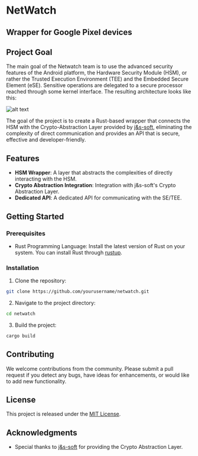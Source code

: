 # NetWatch

## Wrapper for Google Pixel devices

## Project Goal

The main goal of the Netwatch team is to use the advanced security features of the Android platform, the Hardware Security Module (HSM), or rather the Trusted Execution Environment (TEE) and the Embedded Secure Element (eSE). Sensitive operations are delegated to a secure processor reached through some kernel interface. The resulting architecture looks like this:

![alt text](access-to-keymaster.png)

The goal of the project is to create a Rust-based wrapper that connects the HSM with the Crypto-Abstraction Layer provided by [j&s-soft](https://github.com/nmshd), eliminating the complexity of direct communication and provides an API that is secure, effective and developer-friendly.

## Features

- **HSM Wrapper**: A layer that abstracts the complexities of directly interacting with the HSM.
- **Crypto Abstraction Integration**: Integration with j&s-soft's Crypto Abstraction Layer.
- **Dedicated API**: A dedicated API for communicating with the SE/TEE.

## Getting Started

### Prerequisites

- Rust Programming Language: Install the latest version of Rust on your system. You can install Rust through [rustup](https://rustup.rs/).

### Installation

1. Clone the repository:

```bash
git clone https://github.com/yourusername/netwatch.git
```

2. Navigate to the project directory:

```bash
cd netwatch
```

3. Build the project:

```bash
cargo build
```

## Contributing

We welcome contributions from the community. Please submit a pull request if you detect any bugs, have ideas for enhancements, or would like to add new functionality.

## License

This project is released under the [MIT License](LICENSE).

## Acknowledgments

- Special thanks to [j&s-soft](https://github.com/nmshd) for providing the Crypto Abstraction Layer.
